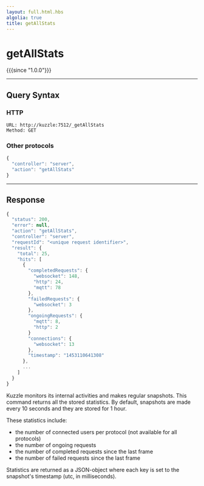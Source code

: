 ```yaml
---
layout: full.html.hbs
algolia: true
title: getAllStats
---
```


# getAllStats

{{{since "1.0.0"}}}


---

## Query Syntax

### HTTP

```http
URL: http://kuzzle:7512/_getAllStats
Method: GET
```

### Other protocols


```js
{
  "controller": "server",
  "action": "getAllStats"
}
```

---

## Response

```javascript
{
  "status": 200,                     
  "error": null,                     
  "action": "getAllStats",
  "controller": "server",
  "requestId": "<unique request identifier>",
  "result": {
    "total": 25,
    "hits": [
      {
        "completedRequests": {
          "websocket": 148,
          "http": 24,
          "mqtt": 78
        },
        "failedRequests": {
          "websocket": 3
        },
        "ongoingRequests": {
          "mqtt": 8,
          "http": 2
        }
        "connections": {
          "websocket": 13
        },
        "timestamp": "1453110641308"
      },
      ...
    ]
  }
}
```

Kuzzle monitors its internal activities and makes regular snapshots. This command returns all the stored statistics.
By default, snapshots are made every 10 seconds and they are stored for 1 hour.

These statistics include:

* the number of connected users per protocol (not available for all protocols)
* the number of ongoing requests
* the number of completed requests since the last frame
* the number of failed requests since the last frame

Statistics are returned as a JSON-object where each key is set to the snapshot's timestamp (utc, in milliseconds).

